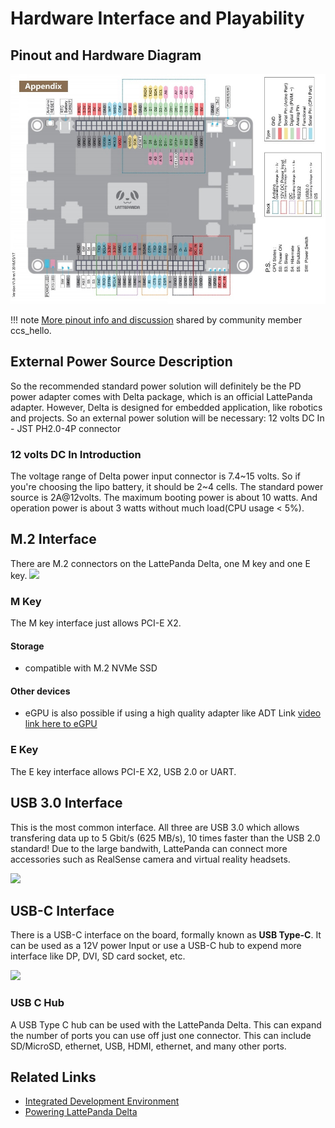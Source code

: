 # Hardware Interface and Playability

## Pinout and Hardware Diagram

![](/assets/images/alpha_delta_pinout.jpg)

!!! note
    [More pinout info and discussion](https://www.lattepanda.com/topic-f23t16906.html) shared by community member ccs_hello.


## External Power Source Description

So the recommended standard power solution will definitely be the PD power adapter comes with Delta package, which is an official LattePanda adapter. However, Delta is designed for embedded application, like robotics and projects. So an external power solution will be necessary: 12 volts DC In - JST PH2.0-4P connector
### 12 volts DC In Introduction

The voltage range of Delta power input connector is 7.4~15 volts. So if you're choosing the lipo battery, it should be 2~4 cells. The standard power source is 2A@12volts. The maximum booting power is about 10 watts. And operation power is about 3 watts without much load(CPU usage < 5%).

## M.2 Interface

There are M.2 connectors on the LattePanda Delta, one M key and one E key.
![](https://i.imgur.com/rIH5QtK.jpg)

### M Key
The M key interface just allows PCI-E X2.
#### **Storage**
* compatible with M.2 NVMe SSD
#### **Other devices**
* eGPU is also possible if using a high quality adapter like ADT Link
[video link here to eGPU](https://youtu.be/LMmm2V33cvs)
### E Key

The E key interface allows PCI-E X2, USB 2.0 or UART.


## USB 3.0 Interface

This is the most common interface. All three are USB 3.0 which allows transfering data up to 5 Gbit/s (625 MB/s), 10 times faster than the USB 2.0 standard! Due to the large bandwith, LattePanda can connect more accessories such as RealSense camera and virtual reality headsets.

![](https://i.imgur.com/zwyyMtD.jpg)


## USB-C Interface

There is a USB-C interface on the board, formally known as **USB Type-C**. It can be used as a 12V power Input or use a USB-C hub to expend more interface like DP, DVI, SD card socket, etc. 

![](https://i.imgur.com/FDdrFEz.jpg)

### USB C Hub

A USB Type C hub can be used with the LattePanda Delta. This can expand the number of ports you can use off just one connector. This can include SD/MicroSD, ethernet, USB, HDMI, ethernet, and many other ports.



## Related Links 
* [Integrated Development Environment](/content/delta_edition/ide/)
* [Powering LattePanda Delta](/content/delta_edition/powering/)

